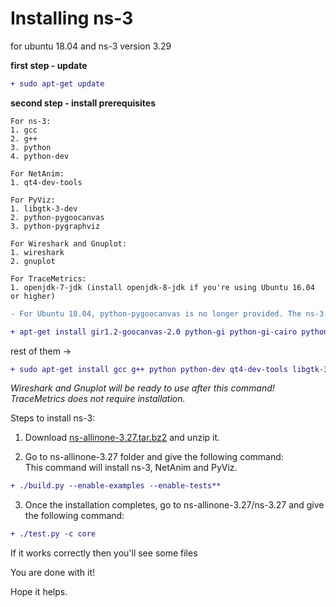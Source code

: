 

# Installing ns-3

for ubuntu 18.04 and ns-3 version 3.29  

**first step - update**
```diff
+ sudo apt-get update
```
**second step - install prerequisites**  

    For ns-3:
    1. gcc
    2. g++
    3. python
    4. python-dev

    For NetAnim:
    1. qt4-dev-tools

    For PyViz:
    1. libgtk-3-dev
    2. python-pygoocanvas
    3. python-pygraphviz

    For Wireshark and Gnuplot:
    1. wireshark
    2. gnuplot

    For TraceMetrics:
    1. openjdk-7-jdk (install openjdk-8-jdk if you're using Ubuntu 16.04 or higher)

```diff
- For Ubuntu 18.04, python-pygoocanvas is no longer provided. The ns-3.29 release and later upgrades the support to GTK+ version 3, and requires these packages:
```
```diff
+ apt-get install gir1.2-goocanvas-2.0 python-gi python-gi-cairo python-pygraphviz python3-gi python3-gi-cairo python3-pygraphviz gir1.2-gtk-3.0 ipython ipython3
```

rest of them ->

```diff
+ sudo apt-get install gcc g++ python python-dev qt4-dev-tools libgtk-3-dev python-pygraphviz wireshark gnuplot openjdk-8-jdk**
```

*Wireshark and Gnuplot will be ready to use after this command! TraceMetrics does not require installation.*


Steps to install ns-3:

1. Download [ns-allinone-3.27.tar.bz2](https://www.nsnam.org/releases/ns-3-29/) and unzip it.

2. Go to ns-allinone-3.27 folder and give the following command:  
This command will install ns-3, NetAnim and PyViz.

```diff
+ ./build.py --enable-examples --enable-tests**
```


3. Once the installation completes, go to ns-allinone-3.27/ns-3.27 and give the following command:

```diff
+ ./test.py -c core
```

If it works correctly then you'll see some files

You are done with it!

Hope it helps.
